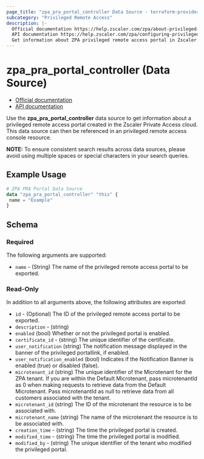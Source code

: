 ```yaml
---
page_title: "zpa_pra_portal_controller Data Source - terraform-provider-zpa"
subcategory: "Privileged Remote Access"
description: |-
  Official documentation https://help.zscaler.com/zpa/about-privileged-portals
  API documentation https://help.zscaler.com/zpa/configuring-privileged-portals-using-api
  Get information about ZPA privileged remote access portal in Zscaler Private Access cloud.
---
```


# zpa_pra_portal_controller (Data Source)

* [Official documentation](https://help.zscaler.com/zpa/about-privileged-portals)
* [API documentation](https://help.zscaler.com/zpa/configuring-privileged-portals-using-api)

Use the **zpa_pra_portal_controller** data source to get information about a privileged remote access portal created in the Zscaler Private Access cloud. This data source can then be referenced in an privileged remote access console resource.

**NOTE:** To ensure consistent search results across data sources, please avoid using multiple spaces or special characters in your search queries.

## Example Usage

```terraform
# ZPA PRA Portal Data Source
data "zpa_pra_portal_controller" "this" {
 name = "Example"
}
```

## Schema

### Required

The following arguments are supported:

* `name` - (String) The name of the privileged remote access portal to be exported.

### Read-Only

In addition to all arguments above, the following attributes are exported:

* `id` - (Optional) The ID of the privileged remote access portal to be exported.
* `description` - (string)
* `enabled` (bool) Whether or not the privileged portal is enabled.
* `certificate_id` - (string) The unique identifier of the certificate.
* `user_notification` (string) The notification message displayed in the banner of the privileged portallink, if enabled.
* `user_notification_enabled` (bool) Indicates if the Notification Banner is enabled (true) or disabled (false).
* `microtenant_id` (string) The unique identifier of the Microtenant for the ZPA tenant. If you are within the Default Microtenant, pass microtenantId as 0 when making requests to retrieve data from the Default Microtenant. Pass microtenantId as null to retrieve data from all customers associated with the tenant.
* `microtenant_id` (string) The ID of the microtenant the resource is to be associated with.
* `microtenant_name` (string) The name of the microtenant the resource is to be associated with.
* `creation_time` - (string) The time the privileged portal is created.
* `modified_time` - (string) The time the privileged portal is modified.
* `modified_by` - (string) The unique identifier of the tenant who modified the privileged portal.
